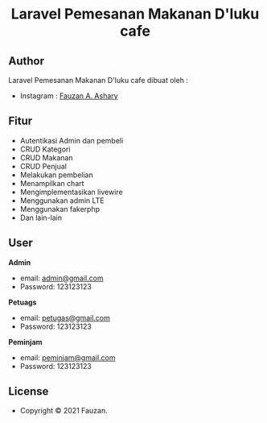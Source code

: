 <h1 align="center">Laravel Pemesanan Makanan D'luku cafe</h1>

## Author

Laravel Pemesanan Makanan D'luku cafe dibuat oleh :

- Instagram : <a href="https://www.instagram.com/fauzan.azhry?igsh=MzNlNGNkZWQ4Mg=="> Fauzan A. Ashary </a>

## Fitur 

- Autentikasi Admin dan pembeli
- CRUD Kategori
- CRUD Makanan
- CRUD Penjual
- Melakukan pembelian
- Menampilkan chart
- Mengimplementasikan livewire
- Menggunakan admin LTE
- Menggunakan fakerphp
- Dan lain-lain

## User

**Admin**

- email: admin@gmail.com
- Password: 123123123

**Petuags**

- email: petugas@gmail.com
- Password: 123123123

**Peminjam**

- email: peminjam@gmail.com
- Password: 123123123



## License

- Copyright © 2021 Fauzan.
